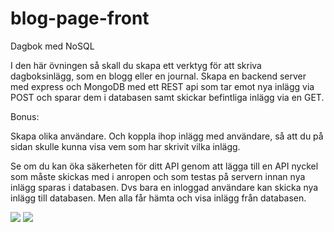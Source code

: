 # blog-page-front

Dagbok med NoSQL

I den här övningen så skall du skapa ett verktyg för att skriva dagboksinlägg, som en blogg eller en journal.
Skapa en backend server med express och MongoDB med ett REST api som tar emot nya inlägg via POST och sparar dem i databasen samt skickar befintliga inlägg via en GET.

Bonus:

Skapa olika användare. Och koppla ihop inlägg med användare, så att du på sidan skulle kunna visa vem som har skrivit vilka inlägg.

Se om du kan öka säkerheten för ditt API genom att lägga till en API nyckel som måste skickas med i anropen och som testas på servern innan nya inlägg sparas i databasen. Dvs bara en inloggad användare kan skicka nya inlägg till databasen. Men alla får hämta och visa inlägg från databasen.

<img src="screenshots/Skärmavbild 2023-03-28 kl. 13.23.59.jpg">
<img src="screenshots/Skärmavbild 2023-03-28 kl. 13.24.45.jpg">
